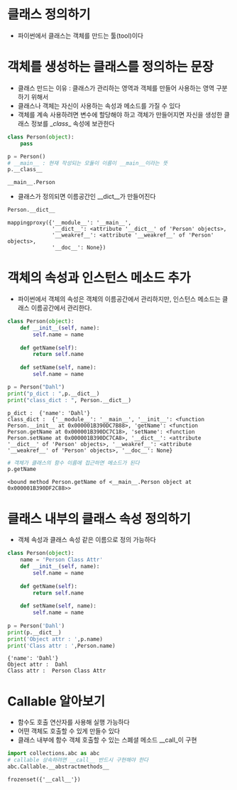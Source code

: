 # 클래스 정의하기
- 파이썬에서 클래스는 객체를 만드는 툴(tool)이다

# 객체를 생성하는 클래스를 정의하는 문장
- 클래스 만드는 이유 : 클래스가 관리하는 영역과 객체를 만들어 사용하는 영역 구분하기 위해서
- 클래스나 객체는 자신이 사용하는 속성과 메소드를 가질 수 있다
- 객체를 계속 사용하려면 변수에 할당해야 하고 객체가 만들어지면 자신을 생성한 클래스 정보를 \__class__ 속성에 보관한다


```python
class Person(object):
    pass

p = Person()
# __main__ : 현재 작성되는 모듈이 이름이 __main__이라는 뜻
p.__class__
```




    __main__.Person



- 클래스가 정의되면 이름공간인 \__dict__가 만들어진다


```python
Person.__dict__
```




    mappingproxy({'__module__': '__main__',
                  '__dict__': <attribute '__dict__' of 'Person' objects>,
                  '__weakref__': <attribute '__weakref__' of 'Person' objects>,
                  '__doc__': None})



# 객체의 속성과 인스턴스 메소드 추가
- 파이썬에서 객체의 속성은 객체의 이름공간에서 관리하지만, 인스턴스 메소드는 클래스 이름공간에서 관리한다.


```python
class Person(object):
    def __init__(self, name):
        self.name = name
    
    def getName(self):
        return self.name
    
    def setName(self, name):
        self.name = name

p = Person("Dahl")
print("p_dict : ",p.__dict__)
print("class_dict : ", Person.__dict__)
```

    p_dict :  {'name': 'Dahl'}
    class_dict :  {'__module__': '__main__', '__init__': <function Person.__init__ at 0x000001B390DC7B88>, 'getName': <function Person.getName at 0x000001B390DC7C18>, 'setName': <function Person.setName at 0x000001B390DC7CA8>, '__dict__': <attribute '__dict__' of 'Person' objects>, '__weakref__': <attribute '__weakref__' of 'Person' objects>, '__doc__': None}
    


```python
# 객체가 클래스의 함수 이름에 접근하면 메소드가 된다
p.getName
```




    <bound method Person.getName of <__main__.Person object at 0x000001B390DF2C88>>



# 클래스 내부의 클래스 속성 정의하기
- 객체 속성과 클래스 속성 같은 이름으로 정의 가능하다


```python
class Person(object):
    name = 'Person Class Attr'
    def __init__(self, name):
        self.name = name
    
    def getName(self):
        return self.name
    
    def setName(self, name):
        self.name = name
        
p = Person('Dahl')
print(p.__dict__)
print('Object attr : ',p.name)
print('Class attr : ',Person.name)
```

    {'name': 'Dahl'}
    Object attr :  Dahl
    Class attr :  Person Class Attr
    

# Callable 알아보기
- 함수도 호출 연산자를 사용해 실행 가능하다
- 어떤 객체도 호출할 수 있게 만들수 있다
- 클래스 내부에 함수 객체 호출할 수 있는 스폐셜 메소드 \__call_이 구현


```python
import collections.abc as abc
# callable 상속하려면 __call__ 반드시 구현해야 한다
abc.Callable.__abstractmethods__
```




    frozenset({'__call__'})




```python

```
